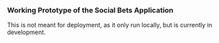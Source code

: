### Working Prototype of the Social Bets Application
This is not meant for deployment, as it only run locally, but is currently in development.
